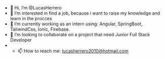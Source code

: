 - 👋 Hi, I’m @LucasHerrero
- 👀 I’m interested in find a job, because i want to raise my knowledge and learn in the procces
- 🌱 I’m currently working as an intern using: Angular, SpringBoot, TaliwindCss, Ionic, Firebase.
- 💞️ I’m looking to collaborate on a project that need Junior Full Stack Developer
- - 📫 How to reach me: lucasherrero2010@hotmail.com

<!---
LucasHerrero/LucasHerrero is a ✨ special ✨ repository because its `README.md` (this file) appears on your GitHub profile.
You can click the Preview link to take a look at your changes.
--->
